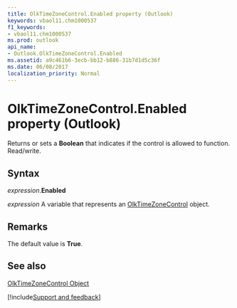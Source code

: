 ```yaml
---
title: OlkTimeZoneControl.Enabled property (Outlook)
keywords: vbaol11.chm1000537
f1_keywords:
- vbaol11.chm1000537
ms.prod: outlook
api_name:
- Outlook.OlkTimeZoneControl.Enabled
ms.assetid: a9c461b6-3ecb-bb12-b886-31b7d1d5c36f
ms.date: 06/08/2017
localization_priority: Normal
---
```



# OlkTimeZoneControl.Enabled property (Outlook)

Returns or sets a **Boolean** that indicates if the control is allowed to function. Read/write.


## Syntax

_expression_.**Enabled**

_expression_ A variable that represents an [OlkTimeZoneControl](Outlook.OlkTimeZoneControl.md) object.


## Remarks

The default value is **True**.


## See also


[OlkTimeZoneControl Object](Outlook.OlkTimeZoneControl.md)

[!include[Support and feedback](~/includes/feedback-boilerplate.md)]